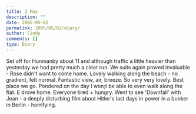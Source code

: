 ```yaml
---
title: 2 May
description: ""
date: 2005-05-02
permalink: 2005/05/02/diary/
author: Cindy
comments: []
type: Diary
---
```


Set off for Hunmanby about 11 and although traffic a little heavier than yesterday we had pretty much a clear run. We suits again proved invaluable - Rose didn't want to come home. Lovely walking along the beach - no gradient, felt normal. Fantastic view, air, breeze. So very very lovely. Best place we go. Pondered on the day I won;t be able to even walk along the flat. E drove home. Everyone tired + hungry. Went to see 'Downfall' with Jean - a deeply disturbing film about Hitler's last days in power in a bunker in Berlin - horrifying.
